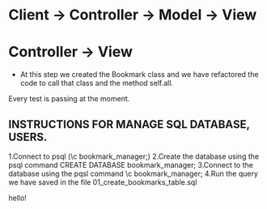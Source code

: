 
# Client -> Controller -> Model -> View

# Controller -> View 

 - At this step we created the Bookmark class and we have refactored the code to call that 
 class and the method self.all.

 Every test is passing at the moment.

 ## INSTRUCTIONS FOR MANAGE SQL DATABASE, USERS.

 1.Connect to psql (\c bookmark_manager;)
 2.Create the database using the psql command CREATE DATABASE bookmark_manager;
 3.Connect to the database using the pqsl command \c bookmark_manager;
 4.Run the query we have saved in the file 01_create_bookmarks_table.sql

 hello!